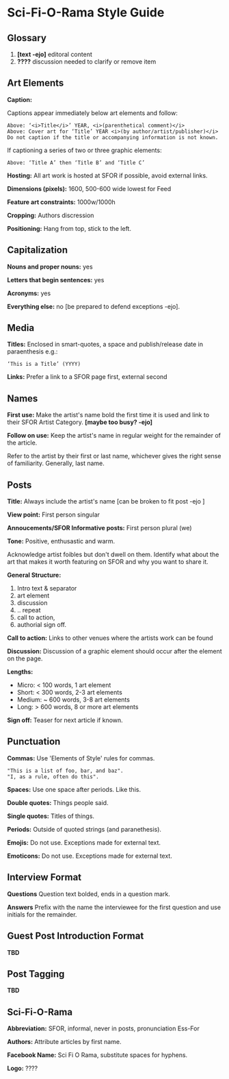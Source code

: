 Sci-Fi-O-Rama Style Guide
==

Glossary
--
1. **[text -ejo]** editoral content
1. **????** discussion needed to clarify or remove item

Art Elements
--

**Caption:** 
  
Captions appear immediately below art elements and follow:
  
	Above: ‘<i>Title</i>’ YEAR, <i>(parenthetical comment)</i>
	Above: Cover art for ‘Title’ YEAR <i>(by author/artist/publisher)</i>
	Do not caption if the title or accompanying information is not known.
 
If captioning a series of two or three graphic elements:

	Above: ‘Title A’ then ‘Title B’ and ‘Title C’
	     
**Hosting:** All art work is hosted at SFOR if possible, avoid external links.

**Dimensions (pixels):** 1600, 500-600 wide lowest for Feed

**Feature art constraints:** 1000w/1000h 

**Cropping:** Authors discression

**Positioning:** Hang from top, stick to the left.
 
Capitalization
--

**Nouns and proper nouns:** yes

**Letters that begin sentences:** yes

**Acronyms:** yes

**Everything else:** no [be prepared to defend exceptions -ejo].

Media
--

**Titles:** Enclosed in smart-quotes, a space and publish/release date in
paraenthesis e.g.:

	‘This is a Title’ (YYYY)
	  
**Links:** Prefer a link to a SFOR page first, external second

Names
--

**First use:** Make the artist's name bold the first time it is used
and link to their SFOR Artist Category. **[maybe too busy? -ejo]**
			 
			 
**Follow on use:** Keep the artist's name in regular weight for the
	     remainder of the article.
		 
Refer to the artist by their first or last name, whichever gives the
right sense of familiarity. Generally, last name.
  
Posts
--

**Title:** Always include the artist's name [can be broken to fit post -ejo ]
  
**View point:** First person singular

**Annoucements/SFOR Informative posts:** First person plural (we)
  
**Tone:** Positive, enthusastic and warm. 

Acknowledge artist foibles but don't dwell on them. Identify what
about the art that makes it worth featuring on SFOR and why you want
to share it.

**General Structure:**

1. Intro text & separator
1. art element
1. discussion
1. .. repeat
1. call to action,
1. authorial sign off.

**Call to action:** Links to other venues where the artists work can be found

**Discussion:** Discussion of a graphic element should occur after the element on the page.

**Lengths:**

- Micro: < 100 words, 1 art element
- Short: < 300 words, 2-3 art elements
- Medium: ~ 600 words, 3-8 art elements
- Long: > 600 words, 8 or more art elements

**Sign off:** Teaser for next article if known.
	    
  
Punctuation
--

**Commas:** Use 'Elements of Style' rules for commas.

	"This is a list of foo, bar, and baz".
	"I, as a rule, often do this".
	    
**Spaces:** Use one space after periods. Like this.
  
**Double quotes:** Things people said.
  
**Single quotes:** Titles of things.
  
**Periods:** Outside of quoted strings (and paranethesis).

**Emojis:** Do not use. Exceptions made for external text.

**Emoticons:** Do not use. Exceptions made for external text.


Interview Format
---

**Questions** Question text bolded, ends in a question mark.

**Answers** Prefix with the name the interviewee for the first question and use initials for the remainder.

Guest Post Introduction Format
---

**TBD**

Post Tagging
---

**TBD**


Sci-Fi-O-Rama
--

**Abbreviation:** SFOR, informal, never in posts, pronunciation Ess-For

**Authors:** Attribute articles by first name.
  
**Facebook Name:** Sci Fi O Rama, substitute spaces for hyphens.
  
**Logo:** ????



